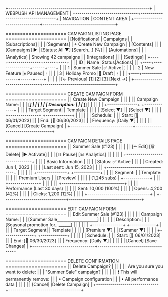 +----------------------------------------------------------------------+
|                      WEBPUSH API MANAGEMENT                          |
+-------------------------------+------------------------------------+
| NAVIGATION                    |  CONTENT AREA                       |
+-------------------------------+------------------------------------+

===================== CAMPAIGN LISTING PAGE =====================
| [Notifications]                   |  Campaigns                          |
| [Subscriptions]               |                                    |
| [Segments]                    |  + Create New Campaign              |
| [Contents]                     |                                    |
| [Campaigns] ►                 |  [Status: All ▼] [Search...] [🔍]   |
| [Automations]                  |                                    |
| [Analytics]                   |  Showing 42 campaigns               |
| [Integrations]                |                                    |
| [Settings]                    |  +----+----------------+------+----+
|                               |  | ID | Name           |Status|Actions|
|                               |  +----+----------------+------+----+
|                               |  | 1  | Summer Sale    |✅ Active|⋮|
|                               |  | 2  | New Feature    |⏸ Paused|⋮|
|                               |  | 3  | Holiday Promo  |📝 Draft |⋮|
|                               |  +----+----------------+------+----+
|                               |                                    |
|                               |  [← Previous] [1] [2] [3] [Next →] |
+-------------------------------+------------------------------------+

===================== CREATE CAMPAIGN FORM =====================
|                               |  Create New Campaign               |
|                               |                                    |
|                               |  Campaign Name:                    |
|                               |  [_______________________________] |
|                               |                                    |
|                               |  Description:                      |
|                               |  [_______________________________] |
|                               |                                    |
|                               |  +---------------+ +-------------+ |
|                               |  | Target Segment| | Template    | |
|                               |  | [Select ▼]    | | [Select ▼]  | |
|                               |  +---------------+ +-------------+ |
|                               |                                    |
|                               |  Schedule:                         |
|                               |  Start: [📅 06/01/2023]            |
|                               |  End:   [📅 06/30/2023]            |
|                               |  Frequency: [Daily ▼]              |
|                               |                                    |
|                               |  [Cancel]       [Create Campaign]  |
+-------------------------------+------------------------------------+

===================== CAMPAIGN DETAILS PAGE =====================
|                               |  Summer Sale (#123)                |
|                               |                                    |
|                               |  [✏ Edit] [🗑 Delete] [▶ Activate]  |
|                               |  [⏸ Pause] [📊 Analytics]          |
|                               |                                    |
|                               |  +-------------------------------+ |
|                               |  | Basic Information            | |
|                               |  | Status: ✅ Active            | |
|                               |  | Created: Jun 1, 2023         | |
|                               |  | Last sent: Jun 15, 2023      | |
|                               |  +-------------------------------+ |
|                               |                                    |
|                               |  +---------------+ +-------------+ |
|                               |  | Segment:      | | Template:   | |
|                               |  | Premium Users | | [Preview]   | |
|                               |  | (1,245 subs)  | +-------------+ |
|                               |  +---------------+                 |
|                               |                                    |
|                               |  +-------------------------------+ |
|                               |  | Performance (Last 30 days)   | |
|                               |  | Sent: 10,000 (100%)          | |
|                               |  | Opens: 4,200 (42%)           | |
|                               |  | Clicks: 1,200 (12%)          | |
|                               |  +-------------------------------+ |
+-------------------------------+------------------------------------+

===================== EDIT CAMPAIGN FORM =====================
|                               |  Edit Summer Sale (#123)           |
|                               |                                    |
|                               |  Campaign Name:                    |
|                               |  [Summer Sale____________________] |
|                               |                                    |
|                               |  Description:                      |
|                               |  [Seasonal promotion for...______] |
|                               |                                    |
|                               |  +---------------+ +-------------+ |
|                               |  | Target Segment| | Template    | |
|                               |  | [Premium ▼]   | | [Summer ▼]  | |
|                               |  +---------------+ +-------------+ |
|                               |                                    |
|                               |  Schedule:                         |
|                               |  Start: [📅 06/01/2023]            |
|                               |  End:   [📅 06/30/2023]            |
|                               |  Frequency: [Daily ▼]              |
|                               |                                    |
|                               |  [Cancel]       [Save Changes]     |
+-------------------------------+------------------------------------+

===================== DELETE CONFIRMATION =====================
|                               |  Delete Campaign?                  |
|                               |                                    |
|                               |  Are you sure you want to delete:  |
|                               |  "Summer Sale" campaign?           |
|                               |                                    |
|                               |  ❗ This will permanently remove:   |
|                               |  • Campaign configuration          |
|                               |  • All performance data            |
|                               |                                    |
|                               |  [Cancel]       [Delete Campaign]  |
+-------------------------------+------------------------------------+